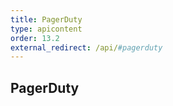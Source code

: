 ```yaml
---
title: PagerDuty
type: apicontent
order: 13.2
external_redirect: /api/#pagerduty
---
```


## PagerDuty